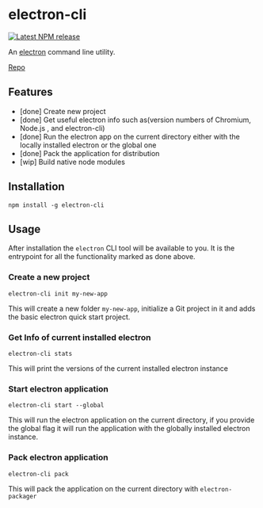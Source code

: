 electron-cli
==============================================================================

[![Latest NPM release][npm-badge]][npm-badge-url]

[npm-badge]: https://img.shields.io/npm/v/ember-cli.svg
[npm-badge-url]: https://www.npmjs.com/package/electron-cli

An [electron](http://electron.atom.io/) command line utility.

[Repo](https://github.com/Ikana/electron-cli)

Features
------------------------------------------------------------------------------

* [done] Create new project
* [done] Get useful electron info such as(version numbers of Chromium, Node.js , and electron-cli)
* [done] Run the electron app on the current directory either with the locally installed electron or the global one
* [done] Pack the application for distribution
* [wip] Build native node modules

Installation
------------------------------------------------------------------------------

```
npm install -g electron-cli
```

Usage
------------------------------------------------------------------------------

After installation the `electron` CLI tool will be available to you. It is the
entrypoint for all the functionality marked as done above.

### Create a new project

```
electron-cli init my-new-app
```

This will create a new folder `my-new-app`, initialize a Git project in it and
adds the basic electron quick start project.

### Get Info of current installed electron

```
electron-cli stats
```
This will print the versions of the current installed electron instance

### Start electron application

```
electron-cli start --global
```
This will run the electron application on the current directory, if you provide the
global flag it will run the application with the globally installed electron instance.

### Pack electron application

```
electron-cli pack
```

This will pack the application on the current directory with `electron-packager`
